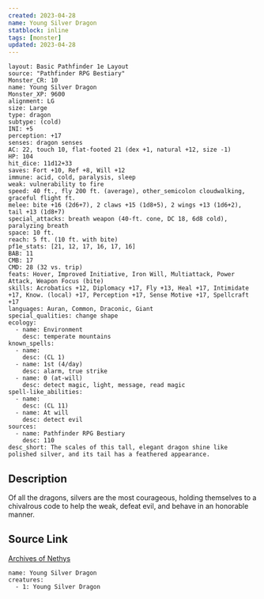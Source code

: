```yaml
---
created: 2023-04-28
name: Young Silver Dragon
statblock: inline
tags: [monster]
updated: 2023-04-28
---
```

```statblock
layout: Basic Pathfinder 1e Layout
source: "Pathfinder RPG Bestiary"
Monster_CR: 10
name: Young Silver Dragon
Monster_XP: 9600
alignment: LG
size: Large
type: dragon
subtype: (cold)
INI: +5
perception: +17
senses: dragon senses
AC: 22, touch 10, flat-footed 21 (dex +1, natural +12, size -1)
HP: 104
hit_dice: 11d12+33
saves: Fort +10, Ref +8, Will +12
immune: acid, cold, paralysis, sleep
weak: vulnerability to fire
speed: 40 ft., fly 200 ft. (average), other_semicolon cloudwalking, graceful flight ft.
melee: bite +16 (2d6+7), 2 claws +15 (1d8+5), 2 wings +13 (1d6+2), tail +13 (1d8+7)
special_attacks: breath weapon (40-ft. cone, DC 18, 6d8 cold), paralyzing breath
space: 10 ft.
reach: 5 ft. (10 ft. with bite)
pf1e_stats: [21, 12, 17, 16, 17, 16]
BAB: 11
CMB: 17
CMD: 28 (32 vs. trip)
feats: Hover, Improved Initiative, Iron Will, Multiattack, Power Attack, Weapon Focus (bite)
skills: Acrobatics +12, Diplomacy +17, Fly +13, Heal +17, Intimidate +17, Know. (local) +17, Perception +17, Sense Motive +17, Spellcraft +17
languages: Auran, Common, Draconic, Giant
special_qualities: change shape
ecology:
  - name: Environment
    desc: temperate mountains
known_spells:
  - name:
    desc: (CL 1)
  - name: 1st (4/day)
    desc: alarm, true strike
  - name: 0 (at-will)
    desc: detect magic, light, message, read magic
spell-like_abilities:
  - name:
    desc: (CL 11)
  - name: At will
    desc: detect evil
sources:
  - name: Pathfinder RPG Bestiary
    desc: 110
desc_short: The scales of this tall, elegant dragon shine like polished silver, and its tail has a feathered appearance.
```
## Description
Of all the dragons, silvers are the most courageous, holding themselves to a chivalrous code to help the weak, defeat evil, and behave in an honorable manner.
## Source Link
[Archives of Nethys](https://aonprd.com/MonsterDisplay.aspx?ItemName=Young%20Silver%20Dragon)
```encounter-table
name: Young Silver Dragon
creatures:
  - 1: Young Silver Dragon
```
